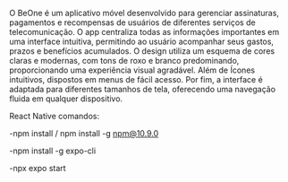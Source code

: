 O BeOne é um aplicativo móvel desenvolvido para gerenciar assinaturas, pagamentos e recompensas de usuários de diferentes serviços de telecomunicação. O app centraliza todas as informações importantes em uma interface intuitiva, permitindo ao usuário acompanhar seus gastos, prazos e benefícios acumulados.
O design utiliza um esquema de cores claras e modernas, com tons de roxo e branco predominando, proporcionando uma experiência visual agradável. Além de Ícones intuitivos, dispostos em menus de fácil acesso. Por fim, a interface é adaptada para diferentes tamanhos de tela, oferecendo uma navegação fluida em qualquer dispositivo.


React Native comandos:

-npm install / npm install -g npm@10.9.0

-npm install -g expo-cli

-npx expo start

